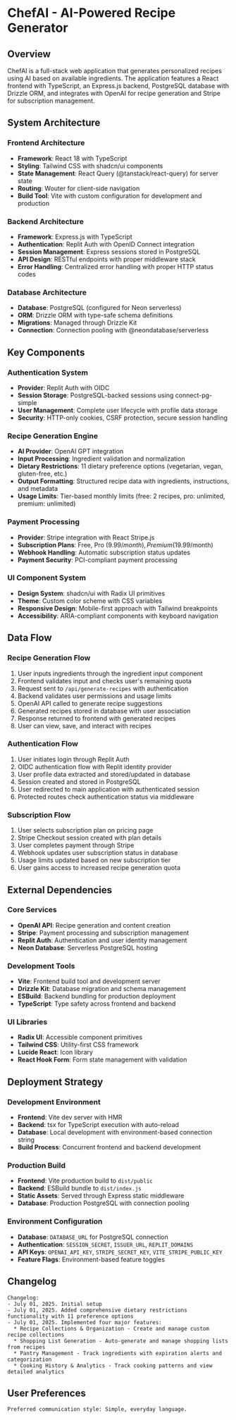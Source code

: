 # ChefAI - AI-Powered Recipe Generator

## Overview

ChefAI is a full-stack web application that generates personalized recipes using AI based on available ingredients. The application features a React frontend with TypeScript, an Express.js backend, PostgreSQL database with Drizzle ORM, and integrates with OpenAI for recipe generation and Stripe for subscription management.

## System Architecture

### Frontend Architecture
- **Framework**: React 18 with TypeScript
- **Styling**: Tailwind CSS with shadcn/ui components
- **State Management**: React Query (@tanstack/react-query) for server state
- **Routing**: Wouter for client-side navigation
- **Build Tool**: Vite with custom configuration for development and production

### Backend Architecture
- **Framework**: Express.js with TypeScript
- **Authentication**: Replit Auth with OpenID Connect integration
- **Session Management**: Express sessions stored in PostgreSQL
- **API Design**: RESTful endpoints with proper middleware stack
- **Error Handling**: Centralized error handling with proper HTTP status codes

### Database Architecture
- **Database**: PostgreSQL (configured for Neon serverless)
- **ORM**: Drizzle ORM with type-safe schema definitions
- **Migrations**: Managed through Drizzle Kit
- **Connection**: Connection pooling with @neondatabase/serverless

## Key Components

### Authentication System
- **Provider**: Replit Auth with OIDC
- **Session Storage**: PostgreSQL-backed sessions using connect-pg-simple
- **User Management**: Complete user lifecycle with profile data storage
- **Security**: HTTP-only cookies, CSRF protection, secure session handling

### Recipe Generation Engine
- **AI Provider**: OpenAI GPT integration
- **Input Processing**: Ingredient validation and normalization
- **Dietary Restrictions**: 11 dietary preference options (vegetarian, vegan, gluten-free, etc.)
- **Output Formatting**: Structured recipe data with ingredients, instructions, and metadata
- **Usage Limits**: Tier-based monthly limits (free: 2 recipes, pro: unlimited, premium: unlimited)

### Payment Processing
- **Provider**: Stripe integration with React Stripe.js
- **Subscription Plans**: Free, Pro ($9.99/month), Premium ($19.99/month)
- **Webhook Handling**: Automatic subscription status updates
- **Payment Security**: PCI-compliant payment processing

### UI Component System
- **Design System**: shadcn/ui with Radix UI primitives
- **Theme**: Custom color scheme with CSS variables
- **Responsive Design**: Mobile-first approach with Tailwind breakpoints
- **Accessibility**: ARIA-compliant components with keyboard navigation

## Data Flow

### Recipe Generation Flow
1. User inputs ingredients through the ingredient input component
2. Frontend validates input and checks user's remaining quota
3. Request sent to `/api/generate-recipes` with authentication
4. Backend validates user permissions and usage limits
5. OpenAI API called to generate recipe suggestions
6. Generated recipes stored in database with user association
7. Response returned to frontend with generated recipes
8. User can view, save, and interact with recipes

### Authentication Flow
1. User initiates login through Replit Auth
2. OIDC authentication flow with Replit identity provider
3. User profile data extracted and stored/updated in database
4. Session created and stored in PostgreSQL
5. User redirected to main application with authenticated session
6. Protected routes check authentication status via middleware

### Subscription Flow
1. User selects subscription plan on pricing page
2. Stripe Checkout session created with plan details
3. User completes payment through Stripe
4. Webhook updates user subscription status in database
5. Usage limits updated based on new subscription tier
6. User gains access to increased recipe generation quota

## External Dependencies

### Core Services
- **OpenAI API**: Recipe generation and content creation
- **Stripe**: Payment processing and subscription management
- **Replit Auth**: Authentication and user identity management
- **Neon Database**: Serverless PostgreSQL hosting

### Development Tools
- **Vite**: Frontend build tool and development server
- **Drizzle Kit**: Database migration and schema management
- **ESBuild**: Backend bundling for production deployment
- **TypeScript**: Type safety across frontend and backend

### UI Libraries
- **Radix UI**: Accessible component primitives
- **Tailwind CSS**: Utility-first CSS framework
- **Lucide React**: Icon library
- **React Hook Form**: Form state management with validation

## Deployment Strategy

### Development Environment
- **Frontend**: Vite dev server with HMR
- **Backend**: tsx for TypeScript execution with auto-reload
- **Database**: Local development with environment-based connection string
- **Build Process**: Concurrent frontend and backend development

### Production Build
- **Frontend**: Vite production build to `dist/public`
- **Backend**: ESBuild bundle to `dist/index.js`
- **Static Assets**: Served through Express static middleware
- **Database**: Production PostgreSQL with connection pooling

### Environment Configuration
- **Database**: `DATABASE_URL` for PostgreSQL connection
- **Authentication**: `SESSION_SECRET`, `ISSUER_URL`, `REPLIT_DOMAINS`
- **API Keys**: `OPENAI_API_KEY`, `STRIPE_SECRET_KEY`, `VITE_STRIPE_PUBLIC_KEY`
- **Feature Flags**: Environment-based feature toggles

## Changelog

```
Changelog:
- July 01, 2025. Initial setup
- July 01, 2025. Added comprehensive dietary restrictions functionality with 11 preference options
- July 01, 2025. Implemented four major features:
  * Recipe Collections & Organization - Create and manage custom recipe collections
  * Shopping List Generation - Auto-generate and manage shopping lists from recipes
  * Pantry Management - Track ingredients with expiration alerts and categorization
  * Cooking History & Analytics - Track cooking patterns and view detailed analytics
```

## User Preferences

```
Preferred communication style: Simple, everyday language.
```